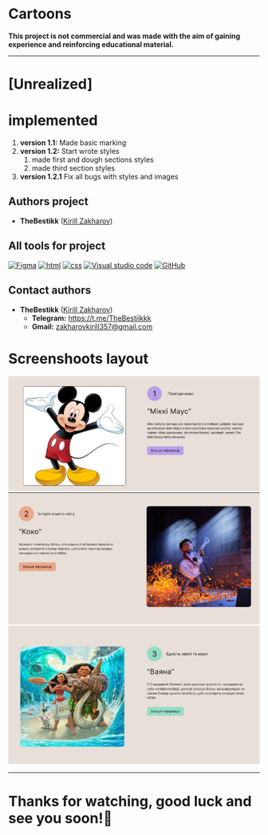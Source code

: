 # Cartoons
__This project is not commercial and was made with the aim of gaining experience and reinforcing educational material.__
___
# [Unrealized]
# implemented
1. __version 1.1:__ Made basic marking
2. __version 1.2:__ Start wrote styles
    1. made first and dough sections styles
    2. made third section styles
3. __version 1.2.1__ Fix all bugs with styles and images
## Authors project
* __TheBestikk__ ([Kirill Zakharov](https://github.com/TheBestikk))
## All tools for project
[![Figma](https://img.shields.io/badge/figma-o?style=for-the-badge&logo=Figma&logoColor=white)]()
[![html](https://img.shields.io/badge/html-orange?style=for-the-badge&logo=html5&logoColor=white)]()
[![css](https://img.shields.io/badge/css-1DA1F2?style=for-the-badge&logo=css3&logoColor=white)]()
[![Visual studio code](https://img.shields.io/badge/vs_code-1DA1F2?style=for-the-badge&logo=VScode&logoColor=white)]()
[![GitHub](https://img.shields.io/badge/github-black?style=for-the-badge&logo=github&logoColor=white)]()
## Contact authors
* __TheBestikk__ ([Kirill Zakharov](https://github.com/TheBestikk))
    * __Telegram:__ https://t.me/TheBestiikkk
    * __Gmail:__ zakharovkirill357@gmail.com
# Screenshoots layout
![web-site](readme/Images-readme/first.png)
![Web=site](readme/Images-readme/second.png)
![web-site](readme/Images-readme/third.png)
___
# __Thanks for watching, good luck and see you soon!👋__
